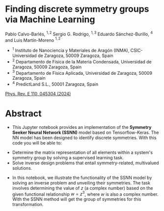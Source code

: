 # Finding discrete symmetry groups via Machine Learning

Pablo Calvo-Barlés, $^{1, 2}$ Sergio G. Rodrigo, $^{1, 3}$ Eduardo Sánchez-Burillo, $^{4}$ and Luis Martín-Moreno $^{1, 2}$

+ $^{1}$ Instituto de Nanociencia y Materiales de Aragón (INMA), CSIC-Universidad de Zaragoza, 50009 Zaragoza, Spain
+ $^{2}$ Departamento de Física de la Materia Condensada, Universidad de Zaragoza, 50009 Zaragoza, Spain
+ $^{3}$ Departamento de Física Aplicada, Universidad de Zaragoza, 50009 Zaragoza, Spain
+ $^{4}$ PredictLand S.L., 50001 Zaragoza, Spain

[Phys. Rev. E 110, 045304 (2024)](https://journals.aps.org/pre/abstract/10.1103/PhysRevE.110.045304)

# Abstract

+ This Jupyter notebook provides an implementation of the **Symmetry Seeker Neural Network (SSNN)** model based on Tensorflow-Keras. The NN model has been designed to identify discrete symmetries. With this code you will be able to:
 - Determine the matrix representation of all elements within a system's symmetry group by solving a supervised learning task.
 - Solve inverse design problems that entail symmetry-related, multivalued solutions.
+ In this notebook, we illustrate the functionality of the SSNN model by solving an inverse problem and unveiling their symmetries. The task involves determining the value of $z$ (a complex number) based on the given functional relationship $w=z^3$, where $w$ is also a complex number. With the SSNN method will get the group of symmetries for this transformation.
